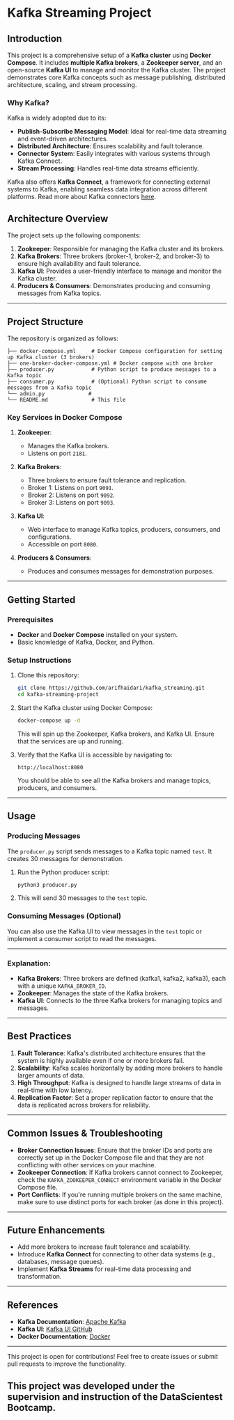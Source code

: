 # Kafka Streaming Project

## Introduction

This project is a comprehensive setup of a **Kafka cluster** using **Docker Compose**. It includes **multiple Kafka brokers**, a **Zookeeper server**, and an open-source **Kafka UI** to manage and monitor the Kafka cluster. The project demonstrates core Kafka concepts such as message publishing, distributed architecture, scaling, and stream processing.

### Why Kafka?

Kafka is widely adopted due to its:

- **Publish-Subscribe Messaging Model**: Ideal for real-time data streaming and event-driven architectures.
- **Distributed Architecture**: Ensures scalability and fault tolerance.
- **Connector System**: Easily integrates with various systems through Kafka Connect.
- **Stream Processing**: Handles real-time data streams efficiently.

Kafka also offers **Kafka Connect**, a framework for connecting external systems to Kafka, enabling seamless data integration across different platforms. Read more about Kafka connectors [here](https://docs.confluent.io/platform/current/connect/kafka_connectors.html).

## Architecture Overview

The project sets up the following components:

1. **Zookeeper**: Responsible for managing the Kafka cluster and its brokers.
2. **Kafka Brokers**: Three brokers (broker-1, broker-2, and broker-3) to ensure high availability and fault tolerance.
3. **Kafka UI**: Provides a user-friendly interface to manage and monitor the Kafka cluster.
4. **Producers & Consumers**: Demonstrates producing and consuming messages from Kafka topics.

---

## Project Structure

The repository is organized as follows:

```
├── docker-compose.yml     # Docker Compose configuration for setting up Kafka cluster (3 brokers)
├── one-broker-docker-compose.yml # Docker compose with one broker
├── producer.py            # Python script to produce messages to a Kafka topic
├── consumer.py            # (Optional) Python script to consume messages from a Kafka topic
└── admin.py              #
└── README.md              # This file
```

### Key Services in Docker Compose

1. **Zookeeper**:

   - Manages the Kafka brokers.
   - Listens on port `2181`.

2. **Kafka Brokers**:

   - Three brokers to ensure fault tolerance and replication.
   - Broker 1: Listens on port `9091`.
   - Broker 2: Listens on port `9092`.
   - Broker 3: Listens on port `9093`.

3. **Kafka UI**:

   - Web interface to manage Kafka topics, producers, consumers, and configurations.
   - Accessible on port `8080`.

4. **Producers & Consumers**:
   - Produces and consumes messages for demonstration purposes.

---

## Getting Started

### Prerequisites

- **Docker** and **Docker Compose** installed on your system.
- Basic knowledge of Kafka, Docker, and Python.

### Setup Instructions

1. Clone this repository:

   ```bash
   git clone https://github.com/arifhaidari/kafka_streaming.git
   cd kafka-streaming-project
   ```

2. Start the Kafka cluster using Docker Compose:

   ```bash
   docker-compose up -d
   ```

   This will spin up the Zookeeper, Kafka brokers, and Kafka UI. Ensure that the services are up and running.

3. Verify that the Kafka UI is accessible by navigating to:

   ```
   http://localhost:8080
   ```

   You should be able to see all the Kafka brokers and manage topics, producers, and consumers.

---

## Usage

### Producing Messages

The `producer.py` script sends messages to a Kafka topic named `test`. It creates 30 messages for demonstration.

1. Run the Python producer script:

   ```bash
   python3 producer.py
   ```

2. This will send 30 messages to the `test` topic.

### Consuming Messages (Optional)

You can also use the Kafka UI to view messages in the `test` topic or implement a consumer script to read the messages.

---

### Explanation:

- **Kafka Brokers**: Three brokers are defined (kafka1, kafka2, kafka3), each with a unique `KAFKA_BROKER_ID`.
- **Zookeeper**: Manages the state of the Kafka brokers.
- **Kafka UI**: Connects to the three Kafka brokers for managing topics and messages.

---

## Best Practices

1. **Fault Tolerance**: Kafka's distributed architecture ensures that the system is highly available even if one or more brokers fail.
2. **Scalability**: Kafka scales horizontally by adding more brokers to handle larger amounts of data.
3. **High Throughput**: Kafka is designed to handle large streams of data in real-time with low latency.
4. **Replication Factor**: Set a proper replication factor to ensure that the data is replicated across brokers for reliability.

---

## Common Issues & Troubleshooting

- **Broker Connection Issues**: Ensure that the broker IDs and ports are correctly set up in the Docker Compose file and that they are not conflicting with other services on your machine.
- **Zookeeper Connection**: If Kafka brokers cannot connect to Zookeeper, check the `KAFKA_ZOOKEEPER_CONNECT` environment variable in the Docker Compose file.
- **Port Conflicts**: If you're running multiple brokers on the same machine, make sure to use distinct ports for each broker (as done in this project).

---

## Future Enhancements

- Add more brokers to increase fault tolerance and scalability.
- Introduce **Kafka Connect** for connecting to other data systems (e.g., databases, message queues).
- Implement **Kafka Streams** for real-time data processing and transformation.

---

## References

- **Kafka Documentation**: [Apache Kafka](https://kafka.apache.org/)
- **Kafka UI**: [Kafka UI GitHub](https://github.com/provectus/kafka-ui)
- **Docker Documentation**: [Docker](https://docs.docker.com/)

---

This project is open for contributions! Feel free to create issues or submit pull requests to improve the functionality.

## This project was developed under the supervision and instruction of the DataScientest Bootcamp.
